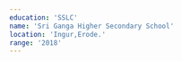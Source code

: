 ```yaml
---
education: 'SSLC'
name: 'Sri Ganga Higher Secondary School'
location: 'Ingur,Erode.'
range: '2018'
---
```


